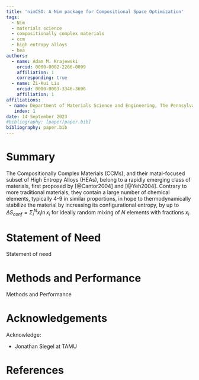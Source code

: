```yaml
---
title: 'nimCSO: A Nim package for Compositional Space Optimization'
tags:
  - Nim
  - materials science
  - compositionally complex materials
  - ccm
  - high entropy alloys
  - hea
authors:
  - name: Adam M. Krajewski
    orcid: 0000-0002-2266-0099
    affiliation: 1
    corresponding: true
  - name: Zi-Kui Liu
    orcid: 0000-0003-3346-3696
    affiliation: 1
affiliations:
 - name: Department of Materials Science and Engineering, The Pennsylvania State University, USA
   index: 1
date: 14 September 2023
#bibliography: [paper/paper.bib]
bibliography: paper.bib
---
```



# Summary

The Compositionally Complex Materials (CCMs), and their matal-focused subset of High Entropy Alloys (HEAs), belong to a rapidly emerging class of materials, first proposed by [@Cantor2004] and [@Yeh2004]. Contrary to more traditional materials, they contain a large number of chemical elements, typically 4-9 in similar proportions, in hope to thermodynamically stabilize the material by increasing its configurational entropy, by up to $\Delta S_{conf} = \Sigma_i^N x_i \ln{x_i}$ for ideally random mixing of $N$ elements with fractions $x_i$. 


# Statement of Need

Statement of need


# Methods and Performance

Methods and Performance

# Acknowledgements

Acknowledge:
- Jonathan Siegel at TAMU


# References